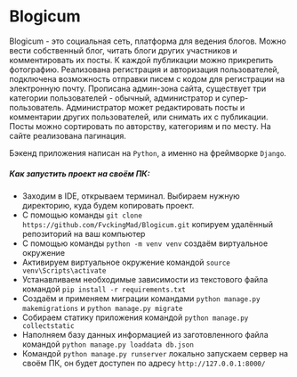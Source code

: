 # Blogicum

Blogicum - это социальная сеть, платформа для ведения блогов.
Можно вести собственный блог, читать блоги других участников и комментировать их посты.
К каждой публикации можно прикрепить фотографию. Реализована регистрация 
и авторизация пользователей, подключена возможность отправки писем с кодом для регистрации
на электронную почту. Прописана админ-зона сайта, существует три категории пользователей - 
обычный, администратор и супер-пользователь. Администратор может редактировать посты и комментарии 
других пользователей, или снимать их с публикации. Посты можно сортировать по авторству, категориям
и по месту. На сайте реализована пагинация.

Бэкенд приложения написан на `Python`, а именно на фреймворке `Django`.




##### _Как запустить проект на своём ПК:_
- Заходим в IDE, открываем терминал. Выбираем нужную директорию, куда будем копировать проект.
- С помощью команды `git clone https://github.com/FvckingMad/Blogicum.git` копируем удалённый репозиторий на ваш компьютер
- С помощью команды `python -m venv venv` создаём виртуальное окружение
- Активируем виртуальное окружение командой `source venv\Scripts\activate`  
- Устанавливаем необходимые зависимости из текстового файла командой `pip install -r requirements.txt`
- Создаём и применяем миграции командами `python manage.py makemigrations` и `python manage.py migrate`
- Собираем статику приложения командой `python manage.py collectstatic`
- Наполняем базу данных информацией из заготовленного файла командой `python manage.py loaddata db.json`
- Командой `python manage.py runserver` локально запускаем сервер на своём ПК, он будет доступен по адресу  `http://127.0.0.1:8000/`
